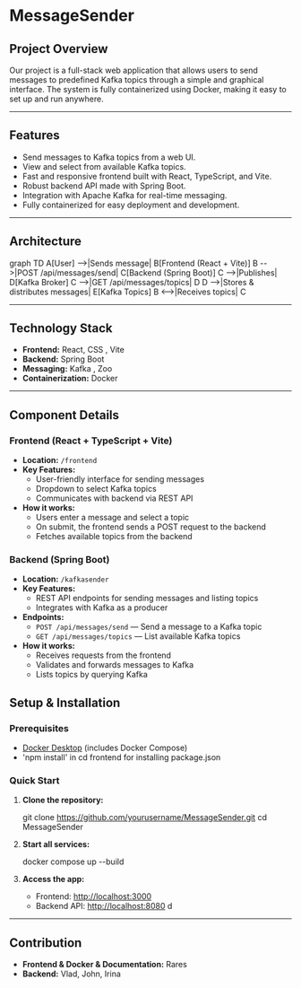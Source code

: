 # MessageSender

## Project Overview

Our project is a full-stack web application that allows users to send messages to predefined Kafka topics through a simple and graphical interface. The system is fully containerized using Docker, making it easy to set up and run anywhere.

---

## Features

- Send messages to Kafka topics from a web UI.
- View and select from available Kafka topics.
- Fast and responsive frontend built with React, TypeScript, and Vite.
- Robust backend API made with Spring Boot.
- Integration with Apache Kafka for real-time messaging.
- Fully containerized for easy deployment and development.

---

## Architecture

graph TD
  A[User] -->|Sends message| B[Frontend (React + Vite)]
  B -->|POST /api/messages/send| C[Backend (Spring Boot)]
  C -->|Publishes| D[Kafka Broker]
  C -->|GET /api/messages/topics| D
  D -->|Stores & distributes messages| E[Kafka Topics]
  B <-->|Receives topics| C

---

## Technology Stack

- **Frontend:** React, CSS , Vite
- **Backend:** Spring Boot
- **Messaging:** Kafka , Zoo
- **Containerization:** Docker

---

## Component Details

### Frontend (React + TypeScript + Vite)
- **Location:** `/frontend`
- **Key Features:**
  - User-friendly interface for sending messages
  - Dropdown to select Kafka topics
  - Communicates with backend via REST API
- **How it works:**
  - Users enter a message and select a topic
  - On submit, the frontend sends a POST request to the backend
  - Fetches available topics from the backend

### Backend (Spring Boot)
- **Location:** `/kafkasender`
- **Key Features:**
  - REST API endpoints for sending messages and listing topics
  - Integrates with Kafka as a producer
- **Endpoints:**
  - `POST /api/messages/send` — Send a message to a Kafka topic
  - `GET /api/messages/topics` — List available Kafka topics
- **How it works:**
  - Receives requests from the frontend
  - Validates and forwards messages to Kafka
  - Lists topics by querying Kafka


## Setup & Installation

### Prerequisites
- [Docker Desktop](https://www.docker.com/products/docker-desktop/) (includes Docker Compose)
- 'npm install' in cd frontend for installing package.json

### Quick Start
1. **Clone the repository:**
   
   git clone https://github.com/yourusername/MessageSender.git
   cd MessageSender
  
2. **Start all services:**
   
   docker compose up --build
  
3. **Access the app:**
   - Frontend: [http://localhost:3000](http://localhost:3000)
   - Backend API: [http://localhost:8080](http://localhost:8080)
d
---

## Contribution

- **Frontend & Docker & Documentation:** Rares
- **Backend:** Vlad, John, Irina

